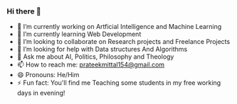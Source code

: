 ### Hi there 👋



- 🔭 I’m currently working on Artficial Intelligence and Machine Learning
- 🌱 I’m currently learning Web Development
- 👯 I’m looking to collaborate on Research projects and Freelance Projects
- 🤔 I’m looking for help with Data structures And Algorithms
- 💬 Ask me about AI, Politics, Philosophy and Theology
- 📫 How to reach me: prateekmittal154@gmail.com
- 😄 Pronouns: He/Him
- ⚡ Fun fact: You'll find me Teaching some students in my free working days in evening!

